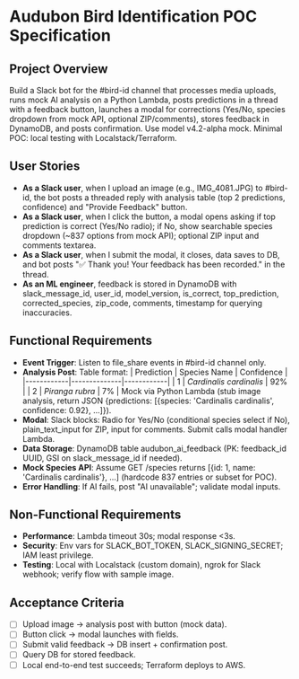 # Audubon Bird Identification POC Specification

## Project Overview
Build a Slack bot for the #bird-id channel that processes media uploads, runs mock AI analysis on a Python Lambda, posts predictions in a thread with a feedback button, launches a modal for corrections (Yes/No, species dropdown from mock API, optional ZIP/comments), stores feedback in DynamoDB, and posts confirmation. Use model v4.2-alpha mock. Minimal POC: local testing with Localstack/Terraform.

## User Stories
- **As a Slack user**, when I upload an image (e.g., IMG_4081.JPG) to #bird-id, the bot posts a threaded reply with analysis table (top 2 predictions, confidence) and "Provide Feedback" button.
- **As a Slack user**, when I click the button, a modal opens asking if top prediction is correct (Yes/No radio); if No, show searchable species dropdown (~837 options from mock API); optional ZIP input and comments textarea.
- **As a Slack user**, when I submit the modal, it closes, data saves to DB, and bot posts "✅ Thank you! Your feedback has been recorded." in the thread.
- **As an ML engineer**, feedback is stored in DynamoDB with slack_message_id, user_id, model_version, is_correct, top_prediction, corrected_species, zip_code, comments, timestamp for querying inaccuracies.

## Functional Requirements
- **Event Trigger**: Listen to file_share events in #bird-id channel only.
- **Analysis Post**: Table format:
  | Prediction | Species Name | Confidence |
  |------------|--------------|------------|
  | 1 | *Cardinalis cardinalis* | 92% |
  | 2 | *Piranga rubra* | 7% |
  Mock via Python Lambda (stub image analysis, return JSON {predictions: [{species: 'Cardinalis cardinalis', confidence: 0.92}, ...]}).
- **Modal**: Slack blocks: Radio for Yes/No (conditional species select if No), plain_text_input for ZIP, input for comments. Submit calls modal handler Lambda.
- **Data Storage**: DynamoDB table audubon_ai_feedback (PK: feedback_id UUID, GSI on slack_message_id if needed).
- **Mock Species API**: Assume GET /species returns [{id: 1, name: 'Cardinalis cardinalis'}, ...] (hardcode 837 entries or subset for POC).
- **Error Handling**: If AI fails, post "AI unavailable"; validate modal inputs.

## Non-Functional Requirements
- **Performance**: Lambda timeout 30s; modal response <3s.
- **Security**: Env vars for SLACK_BOT_TOKEN, SLACK_SIGNING_SECRET; IAM least privilege.
- **Testing**: Local with Localstack (custom domain), ngrok for Slack webhook; verify flow with sample image.

## Acceptance Criteria
- [ ] Upload image → analysis post with button (mock data).
- [ ] Button click → modal launches with fields.
- [ ] Submit valid feedback → DB insert + confirmation post.
- [ ] Query DB for stored feedback.
- [ ] Local end-to-end test succeeds; Terraform deploys to AWS.